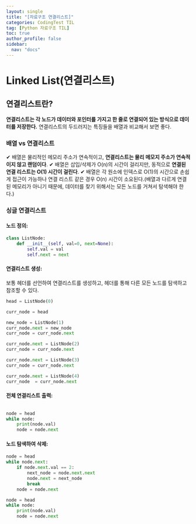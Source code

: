```yaml
---
layout: single
title: "[자료구조 연결리스트]"
categories: CodingTest TIL
tag: [Python 자료구조 TIL]
toc: true
author_profile: false
sidebar:
  nav: "docs"
---
```


# Linked List(연결리스트)

## 연결리스트란?

**연결리스트는 각 노드가 데이터와 포인터를 가지고 한 줄로 연결되어 있는 방식으로 데이터를 저장한다.** 연결리스트의 두드러지는 특징들을 배열과 비교해서 보면 좋다.

### 배열 vs 연결리스트

✔ 배열은 물리적인 메모리 주소가 연속적이고, **연결리스트는 물리 메모지 주소가 연속적이지 않고 랜덤이다**.
✔ 배열은 삽입/삭제가 O(n)의 시간이 걸리지만, 동적으로 **연결된 연결 리스트는 O(1) 시간이 걸린다**.
✔ 배열은 각 원소에 인덱스로 O(1)의 시간으로 손쉽게 접근이 가능하나 연결 리스트 같은 경우 O(n) 시간이 소요된다.(배열과 다르게 연결된 메모리가 아니기 때문에, 데이터를 찾기 위해서는 모든 노드를 거쳐서 탐색해야 한다.)

### 싱글 연결리스트

#### 노드 정의:

```python
class ListNode:
    def __init__(self, val=0, next=None):
        self.val = val
        self.next = next
```

#### 연결리스트 생성:

보통 헤더를 선언하여 연결리스트를 생성하고, 헤더를 통해 다른 모든 노드를 탐색하고 참조할 수 있다.

```python
head = ListNode(0)

curr_node = head

new_node = ListNode(1)
curr_node.next = new_node
curr_node = curr_node.next

curr_node.next = ListNode(2)
curr_node = curr_node.next

curr_node.next = ListNode(3)
curr_node = curr_node.next

curr_node.next = ListNode(4)
curr_node  = curr_node.next

```

#### 전체 연결리스트 출력:

```python

node = head
while node:
    print(node.val)
    node = node.next

```

#### 노드 탐색하여 삭제:

```python
node = head
while node.next:
    if node.next.val == 2:
        next_node = node.next.next
        node.next = next_node
        break
    node = node.next

node = head
while node:
    print(node.val)
    node = node.next
```
